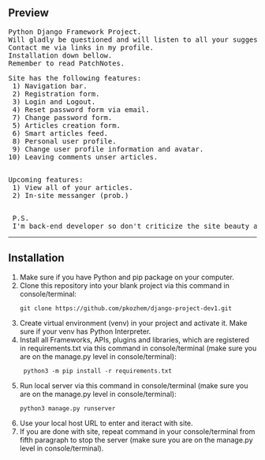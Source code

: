 <h2>Preview</h2>

<pre>
Python Django Framework Project.
Will gladly be questioned and will listen to all your suggestions.
Contact me via links in my profile.
Installation down bellow.
Remember to read PatchNotes.
</pre>

<pre>
Site has the following features:
 1) Navigation bar.
 2) Registration form.
 3) Login and Logout.
 4) Reset password form via email.
 7) Change password form.
 5) Articles creation form.
 6) Smart articles feed.
 8) Personal user profile.
 9) Change user profile information and avatar.
10) Leaving comments unser articles.
 </pre>
 
 <pre>
Upcoming features:
 1) View all of your articles.
 2) In-site messanger (prob.)
 </pre>
 
 <pre>
 P.S. 
 I'm back-end developer so don't criticize the site beauty and front-end part. Thanks.
</pre>
------------
<h2>Installation</h2>

1) Make sure if you have Python and pip package on your computer.
2) Clone this repository into your blank project via this command in console/terminal:
    ```
    git clone https://github.com/pkozhem/django-project-dev1.git
    ```
3) Create virtual environment (venv) in your project and activate it. Make sure
   if your venv has Python Interpreter.
4) Install all Frameworks, APIs, plugins and libraries, which are registered in
   requirements.txt via this command in console/terminal (make sure you are on the manage.py level
   in console/terminal):
   ```
    python3 -m pip install -r requirements.txt
   ```
5) Run local server via this command in console/terminal (make sure you are on the manage.py level
   in console/terminal):
   ```
   python3 manage.py runserver
   ```
6) Use your local host URL to enter and iteract with site.
7) If you are done with site, repeat command in your console/terminal from fifth paragraph to stop 
   the server (make sure you are on the manage.py level in console/terminal).
